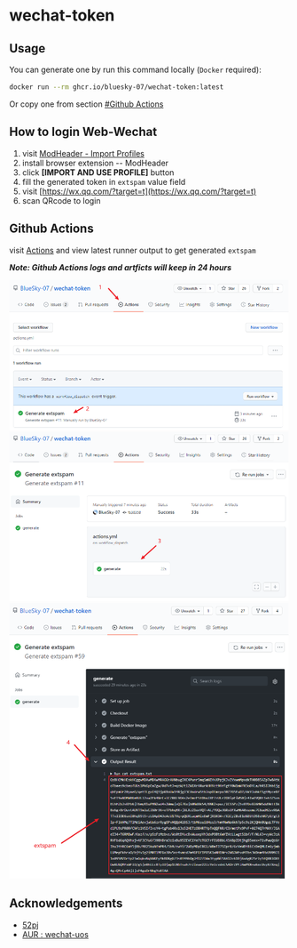 # wechat-token

## Usage

You can generate one by run this command locally (`Docker` required):

```bash
docker run --rm ghcr.io/bluesky-07/wechat-token:latest
```

Or copy one from section [#Github Actions](#github-actions)

## How to login Web-Wechat

1. visit [ModHeader - Import Profiles](https://bewisse.com/modheader/p/#NobwRAhgDlCmB2ATAsge0bMAuAZhANgM6wA0YARhAMYDWA5gE6oCuSAwqvqg9mAMQAmAKwBGAJwihYMjgCW+AC6wGhbMAC6ZABawIGFWvBVUAWxMIFvQF9qgLO1APArSwCCOXyxE2BQ2akw8COa8VPiyFgC0AG7KhLKo8I4RBD68AgB0AAwZYAC+JEam5vCWWGCA1hqAmYoABIiotMqV3vCVAO6wVFoQCmEKqDQIlYD4roAIRoAhbg5kzq7unt6+-oElsAAeCoRQAQlJmCU5mmBashgcZhYzPmQMsGsAErr6qlgaZIRa3AoAKrIKbrwijkorDhcHglPg4cEQ-5fH4lQB1+oBD+UA3m6AVX1AKYRgEA5RzMBj4ABKsCg+GosEKqzU6my6iAA)
2. install browser extension -- ModHeader
3. click **[IMPORT AND USE PROFILE]** button
4. fill the generated token in `extspam` value field
5. visit [https://wx.qq.com/?target=t](https://wx.qq.com/?target=t)
6. scan QRcode to login

## Github Actions

visit [Actions](https://github.com/BlueSky-07/wechat-token/actions) and view latest runner output to get generated `extspam`

***Note: Github Actions logs and artficts will keep in 24 hours***

![actions_1](doc/actions_1.png)
![actions_2](doc/actions_2.png)
![actions_3](doc/actions_3.png)

## Acknowledgements

- [52pj](https://www.52pojie.cn/forum.php?mod=viewthread&tid=1347814)
- [AUR : wechat-uos](https://aur.archlinux.org/cgit/aur.git/tree/?h=wechat-uos)
